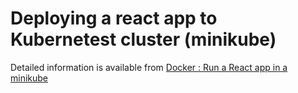 # Deploying a react app to Kubernetest cluster (minikube)

Detailed information is available from [Docker : Run a React app in a minikube](https://www.bogotobogo.com/DevOps/Docker/Docker-Kubernetes-React-App.php) 
